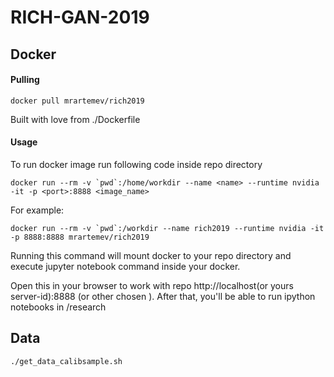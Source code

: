 # RICH-GAN-2019


## Docker 

#### Pulling

```docker pull mrartemev/rich2019```

Built with love from ./Dockerfile 

#### Usage
To run docker image run following code inside repo directory

```docker run --rm -v `pwd`:/home/workdir --name <name> --runtime nvidia -it -p <port>:8888 <image_name>```

For example:

```docker run --rm -v `pwd`:/workdir --name rich2019 --runtime nvidia -it -p 8888:8888 mrartemev/rich2019```

Running this command will mount docker to your repo directory and execute jupyter notebook command inside your docker.

Open this in your browser to work with repo http://localhost(or yours server-id):8888 (or other chosen <port>). After that, you'll be able to run ipython notebooks in /research


## Data

`./get_data_calibsample.sh`


